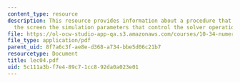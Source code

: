 ```yaml
---
content_type: resource
description: This resource provides information about a procedure that reads in from
  the screen the simulation parameters that control the solver operation.
file: https://ol-ocw-studio-app-qa.s3.amazonaws.com/courses/10-34-numerical-methods-applied-to-chemical-engineering-fall-2005/5c111a3bf7e489c71cc892da0a023e01_lec04.pdf
file_type: application/pdf
parent_uid: 8f7a6c3f-ae8e-d368-a734-bbe5d06c21b7
resourcetype: Document
title: lec04.pdf
uid: 5c111a3b-f7e4-89c7-1cc8-92da0a023e01
---
```

